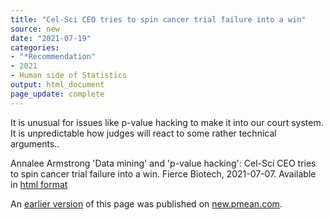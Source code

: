 ```yaml
---
title: "Cel-Sci CEO tries to spin cancer trial failure into a win"
source: new
date: "2021-07-19"
categories:
- "*Recommendation"
- 2021
- Human side of Statistics
output: html_document
page_update: complete
---
```


It is unusual for issues like p-value hacking to make it into our court system. It is unpredictable how judges will react to some rather technical arguments..

<!--more-->

Annalee Armstrong 'Data mining' and 'p-value hacking': Cel-Sci CEO tries to spin cancer trial failure into a win. Fierce Biotech, 2021-07-07. Available in [html format][arm1]

[arm1]: https://www.fiercebiotech.com/biotech/data-mining-and-p-value-hacking-cel-sci-ceo-tries-to-spin-cancer-trial-failure-into-a-win

An [earlier version][sim2] of this page was published on [new.pmean.com][sim1].

[sim1]: http://new.pmean.com
[sim2]: http://new.pmean.com/spin-trial-failure/
